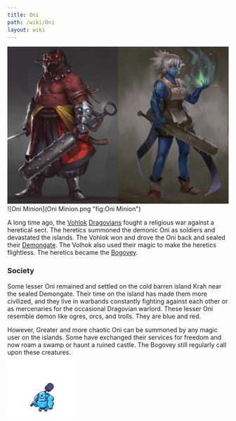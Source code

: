 ```yaml
---
title: Oni
path: /wiki/Oni
layout: wiki
---
```


![Red and Blue Oni](Red_and_Blue_Oni.jpg "fig:Red and Blue Oni") 
![Oni Minion](Oni Minion.png "fig:Oni Minion")


A long time ago, the [Vohlok](/wiki/Vohlok "wikilink")
[Dragovians](/wiki/Dragovians "wikilink") fought a religious war against a
heretical sect. The heretics summoned the demonic Oni as soldiers and
devastated the islands. The Vohlok won and drove the Oni back and sealed
their [Demongate](/wiki/Fire_Gate "wikilink"). The Volhok also used their
magic to make the heretics flightless. The heretics became the
[Bogovey](/wiki/Bogovey "wikilink").

### Society

Some lesser Oni remained and settled on the cold barren island Krah near
the sealed Demongate. Their time on the island has made them more
civilized, and they live in warbands constantly fighting against each
other or as mercenaries for the occasional Dragovian warlord. These
lesser Oni resemble demon like ogres, orcs, and trolls. They are blue
and red.

However, Greater and more chaotic Oni can be summoned by any magic user
on the islands. Some have exchanged their services for freedom and now
roam a swamp or haunt a ruined castle. The Bogovey still regularly call
upon these creatures.


![Animated Oni](Ogre_Attack.gif "fig: Ogre Oni Attacking") 